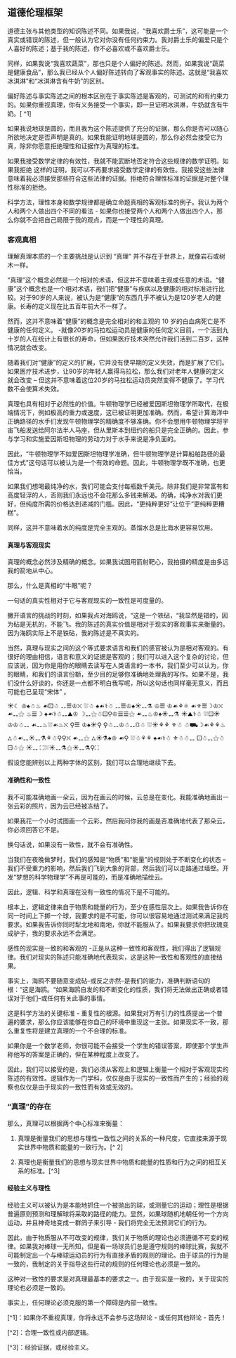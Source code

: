 ## 道德伦理框架

道德主张与其他类型的知识陈述不同。如果我说，“我喜欢爵士乐”，这可能是一个真实或错误的陈述，但一般认为它对你没有任何约束力。我对爵士乐的偏爱只是个人喜好的陈述；基于我的陈述，你不必喜欢或不喜欢爵士乐。

同样，如果我说“我喜欢蔬菜”，那也只是个人偏好的陈述。然而，如果我说“蔬菜是健康食品”，那么我已经从个人偏好陈述转向了客观事实的陈述。这就是“我喜欢冰淇淋”和“冰淇淋含有牛奶”的区别。

偏好陈述与事实陈述之间的根本区别在于事实陈述是客观的，可测试的和有约束力的。如果你重视真理，你有义务接受一个事实，即一旦证明冰淇淋，牛奶就含有牛奶。[ ^1]

如果我说地球是圆的，而且我为这个陈述提供了充分的证据，那么你是否可以随心所欲地决定是否声明是真的。如果我能证明地球是圆的，那么你必然会接受它为真，除非你愿意拒绝理性和证据作为真理的标准。 

如果我接受数学定律的有效性，我就不能武断地否定符合这些规律的数学证明。如果我拒绝
这样的证明，我可以不再要求接受数学定律的有效性。我接受这些法律意味着我必须接受那些符合这些法律的证据。拒绝符合理性标准的证据是对整个理性标准的拒绝。

科学方法，理性本身和数学规律都是确立命题真相的客观标准的例子。我认为两个人和两个人做出四个不同的看法 - 如果你也接受两个人和两个人做出四个人，那么你就不会把自己局限于我的观点，而是一个理性的真理。

### 客观真相

理解真理本质的一个主要挑战是认识到 “真理” 并不存在于世界上，就像岩石或树木一样。

“真理”这个概念必然是一个相对的术语，但这并不意味着主观或任意的术语。“健康”这个概念也是一个相对术语，我们把“健康”与疾病以及健康的相对标准进行比较。对于90岁的人来说，被认为是“健康”的东西几乎不被认为是120岁老人的健康。长寿的定义现在比五百年前大不一样了。

然而，这并不意味着“健康”的概念是完全相对的和主观的 10 岁的白血病死亡是不健康的任何定义。 -就像20岁的马拉松运动员是健康的任何定义目前，一个活到九十岁的人在统计上有很长的寿命，但如果医疗技术突然允许我们活到二百岁，这种情况就会改变。

随着我们对“健康”的定义的扩展，它并没有使早期的定义失效，而是扩展了它们。如果医疗技术进步，让90岁的年轻人赢得马拉松，那么我们对老年人健康的定义就会改变 – 但这并不意味着这位20岁的马拉松运动员突然变得不健康了。学习代数不会使算术失效。

真理也具有相对于必然性的价值。牛顿物理学已经被爱因斯坦物理学所取代，在极端情况下，例如极高的重力或速度，这已被证明更加准确。然而，希望计算海洋中正确路径的水手们发现牛顿物理学的精确度不够准确。你不会想用牛顿物理学将宇宙飞船发送给阿尔法半人马座，但从里斯本到纽约的船只是完全正确的。因此，参与学习和实施爱因斯坦物理的劳动力对于水手来说是净负面的。

因此，“牛顿物理学不如爱因斯坦物理学准确，但牛顿物理学是计算船舶路径的最佳方式”这句话可以被认为是一个有效的命题。因此，牛顿物理学既不准确，也更恰当。

如果我们想喝最纯净的水，我们可能会支付每瓶数千美元。除非我们是非常富有和高度轻浮的人，否则我们永远也不会花那么多钱来解渴。的确，纯净水对我们更好，但纯度所需的价格达到递减的门槛。因此，“更纯粹更好”让位于“更纯粹更糟糕”。  

同样，这并不意味着水的纯度是完全主观的。蒸馏水总是比海水更容易饮用。

#### 真理与客观现实

真理的概念必然涉及精确的概念。如果我试图用箭射靶心，我拍摄的精度是由多远我的箭地从中心。

那么，什么是真相的“牛眼”呢？

一句话的真实性相对于它与客观现实的一致性是可度量的。

撇开语言的挑战的时刻，如果我点对海鸥说，“这是一个铁砧，“我显然是错的，因为砧是无机的，不能飞。我的陈述的真实价值是相对于现实的客观事实来衡量的。因为海鸥实际上不是铁砧，我的陈述是不真实的。

当然，真理与现实之间的这个等式要求语言和我们的感官被认为是相对客观的。有很好的理由相信，语言和意义的证据是客观的；我们可以进入这个复杂的讨论，但应该说，因为你是用你的眼睛去读写在人类语言的一本书，我们至少可以认为，你的眼睛，和我们的语言份额，至少目的足够你准确地处理我的写作。如果不是，我们没什么好谈的，你还是一点都不明白我写呢，所以这句话也同样毫无意义，而且可能也已呈现“宋体” 。

☀☾ ♔♠☃♨ ☙⚀☃ ⚋☰♔⛌ ⛆☃ ♠☙⚕☃ ⚋☰♔♠☀⚋⚗ ♔☰ ♔☙⚘⚛ ☙⚜☰☽♔⛌ ☙⚋⚝ ♨☰☽ ♠☙⚕☃⚋⛰♔ ☽⚋⚝☃⚀⚲♔☰☰⚝ ☙⚋♨♔♠☀⚋⚗ ☀⛰⚕☃ ⛆⚀☀♔♔☃⚋ ☙⚋♨⛆☙♨⛌ ⚲☰ ♔♠☀⚲ ⚲☃⚋♔☃⚋⛻☃ ⛆☀⚘⚘ ⚜☃ ☃⛟☽☙⚘⚘♨ ⛼☃☙⚋☀⚋⚗⚘☃⚲⚲⛌ ☙⚋⚝ ⛼☀⚗♠♔ ☙⚲ ⛆☃⚘⚘ ♠☙⚕☃ ⚜☃☃⚋ ⚀☃⚋⚝☃⚀☃⚝ ☀⚋ ⛶⛆☀⚋⚗⚝☀⚋⚗⚲⛶

假设您能辨别以上两种字体的区别，我们可以合理地继续下去。

#### 准确性和一致性

我不可能准确地画一朵云，因为在画云的时候，云总是在变化。我能准确地画出一张云彩的照片，因为云已经被冻结了。

如果我花一个小时试图画一个云彩，然后我问你我的画是否准确地代表了那朵云，你必须回答它不是。

换句话说，如果没有一致性，就不会有准确性。

当我们在夜晚做梦时，我们的感知是“物质”和“能量”的规则处于不断变化的状态 –我们不受重力的影响，然后我们飞到大象的背部，然后我们可以走路通过墙壁。开发“梦想的科学物理学”不再是可能的，而是准确地描绘云。

因此，逻辑、科学和真理在没有一致性的情况下是不可能的。

根本上，逻辑定律来自于物质和能量的行为，至少在感性层次上。如果我告诉你在同一时间上下掷一个球，我要求的是不可能，你可以很容易地通过测试来满足我的要求。如果我告诉你同时犁北地和南地，你就不能服从了。如果我要求你把玫瑰变成驴子，我的要求永远不会满足。

感性的现实是一致的和客观的 -正是从这种一致性和客观性，我们得出了逻辑规律。我们对现实的陈述只能准确地代表现实，这是这种一致性和客观性的直接结果。 

事实上，海鸥不要随意变成砧–或反之亦然–是我们的能力，准确判断语句的根：“这是海鸥。“如果海鸥自发的和不断变化的性质，我们将无法做出正确或者错误对于他们–或任何有关此事的事情。

这是科学方法的关键标准 - 重复性的根源。如果我对万有引力的性质提出一个普遍的要求，那么你应该能够在你自己的环境中重现这一主张。如果现实不一致，那么重复性将是建立真理的一个不合理的标准。

如果你是一个数学老师，你很可能不会接受一个学生的错误答案，即使那个学生声称他写的答案是正确的，但在某种程度上改变了。

因此，我们可以接受的是，我们必须从客观上和逻辑上衡量一个相对于客观现实的陈述的有效性。逻辑作为一门学科，仅仅是由于现实的一致性而产生的；经验的观察也仅仅是由于现实的一致性而有效或无效的。

### “真理”的存在

那么，真理可以根据两个中心标准来衡量：

1. 真理是衡量我们的思想与理性一致性之间的关系的一种尺度，它直接来源于现实世界中物质和能量的一致行为。[^ 2]

2.  真理也是衡量我们的思想与现实世界中物质和能量的性质和行为之间的相互关系的标准。[^3]

#### 经验主义与理性

经验主义可以被认为是本能地抓住一个被抛出的球，或测量它的运动；理性是根据普遍原则预测和理解球将采取的路径的能力。显然，如果球随机地朝任何一个方向运动，并且神奇地变成一群鸽子来引导 - 我们将完全无法预测它们的行为。

因此，由于物质服从不可改变的规律，我们关于物质的理论也必须遵循不可变的规律。如果我对棒球一无所知，但是看一场球员们总是遵守规则的棒球比赛，我就不可能制定出一个与棒球运动员的行为有直接矛盾的规则的理论。由于球员的行为是一致的，我制定的关于指导这些行动的规则的任何理论也必须是一致的。

这种对一致性的要求是对真理最基本的要求之一。由于现实是一致的，关于现实的理论也必须是一致的。

事实上，任何理论必须克服的第一个障碍是内部一致性。

[^1]：如果你不重视真理，你将永远不会参与这场辩论 - 或任何其他辩论 - 首先！ 

[^2]：合理一致性或内部逻辑。 

[^3]：经验证据，或经验主义。
